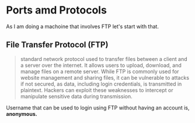 # Ports amd Protocols 

As I am doing a machoine that involves FTP let's start with that.

## File Transfer Protocol (FTP)

> standard network protocol used to transfer files between a client and a server over the internet. It allows users to upload, download, and manage files on a remote server.
> While FTP is commonly used for website management and sharing files, it can be vulnerable to attacks if not secured, as data, including login credentials, is transmitted in plaintext.
> Hackers can exploit these weaknesses to intercept or manipulate sensitive data during transmission.

Username that can be used to login using FTP without having an account is, **anonymous.**


